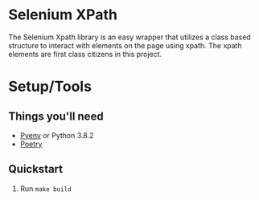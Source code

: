 # Selenium XPath
The Selenium Xpath library is an easy wrapper that utilizes a class based structure to interact with elements on the page using xpath. The xpath elements are first class citizens in this project.

# Setup/Tools

## Things you'll need
* [Pyenv](https://github.com/pyenv/pyenv) or Python 3.8.2
* [Poetry](https://python-poetry.org/)

## Quickstart
1. Run `make build`
